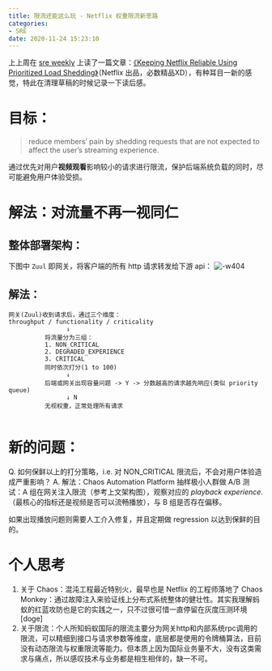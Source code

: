 ```yaml
---
title: 限流还能这么玩 - Netflix 权重限流新思路
categories:
- SRE
date: 2020-11-24 15:23:10
---
```



上上周在 [sre weekly](https://sreweekly.com/) 上读了一篇文章：[《Keeping Netflix Reliable Using Prioritized Load Shedding》](https://netflixtechblog.com/keeping-netflix-reliable-using-prioritized-load-shedding-6cc827b02f94)（Netflix 出品，必数精品XD），有种耳目一新的感觉，特此在清理草稿的时候记录一下读后感。

<!--more-->


# 目标：
> reduce members’ pain by shedding requests that are not expected to affect the user’s streaming experience. 

通过优先对用户**视频观看**影响较小的请求进行限流，保护后端系统负载的同时，尽可能避免用户体验受损。


# 解法：对流量不再一视同仁
## 整体部署架构：
下图中 `Zuul` 即网关，将客户端的所有 http 请求转发给下游 api：
![-w404](/images/blog/200104_japan_travel/16062006731318.jpg)

## 解法：
```
网关(Zuul)收到请求后，通过三个维度：
throughput / functionality / criticality 
                ↓
          将流量分为三组：
          1. NON_CRITICAL
          2. DEGRADED_EXPERIENCE
          3. CRITICAL
          同时依次打分(1 to 100)
                ↓             
          后端或网关出现容量问题 -> Y -> 分数越高的请求越先响应(类似 priority queue)
                ↓ N
          无视权重，正常处理所有请求   
            
```


# 新的问题：
Q. 如何保鲜以上的打分策略，i.e. 对 NON_CRITICAL 限流后，不会对用户体验造成严重影响？
A. 解法：Chaos Automation Platform
抽样极小人群做 A/B 测试：A 组在网关注入限流（参考上文架构图），观察对应的 *playback experience.*（最核心的指标还是视频是否可以流畅播放），与 B 组是否存在偏移。

如果出现播放问题则需要人工介入修复，并且定期做 regression 以达到保鲜的目的。


# 个人思考
1. 关于 Chaos：混沌工程最近特别火，最早也是 Netflix 的工程师落地了 Chaos Monkey：通过故障注入来验证线上分布式系统整体的健壮性。其实我理解蚂蚁的红蓝攻防也是它的实践之一，只不过很可惜一直停留在灰度压测环境[doge]
2. 关于限流：个人所知蚂蚁国际的限流主要分为网关http和内部系统rpc调用的限流，可以精细到接口与请求参数等维度，底层都是使用的令牌桶算法，目前没有动态限流与权重限流等能力。但本质上因为国际业务量不大，没有这类需求与痛点，所以感叹技术与业务都是相生相伴的，缺一不可。




